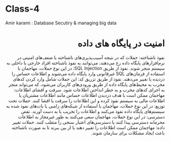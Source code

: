 # Class-4
Amir karami : Database Secutiry &amp; managing big data


<h1 dir = "rtl">
امنیت در پایگاه های داده
</h1>

<div dir = "rtl">


نفوذ ناشناخته: حملات که در نتیجه آسیب‌پذیری‌های ناشناخته یا ضعف‌های امنیتی در نرم‌افزارهای پایگاه داده رخ می‌دهند، می‌توانند به نفوذ ناشناخته افراد خارجی یا داخلی به سیستم منجر شوند.
نفوذ از طریق SQL Injection: در این نوع حملات، مهاجمان با استفاده از فرمان‌های SQL غیرقانونی وارد پایگاه داده می‌شوند و اطلاعات حساس را دزدیده یا تغییر می‌دهند.
نفوذ از طریق تزریق کد: این حملات شامل وارد کردن کدهای مخرب به محیط‌های پایگاه داده از طریق ورودی‌های کاربران می‌شود، که می‌تواند منجر به اجرای کدهای مخرب و به خطر انداختن اطلاعات شود.
سرقت و افشای اطلاعات: مهاجمان ممکن است با هدف دزدیدن اطلاعات حساس مانند اطلاعات مشتریان یا اطلاعات مالی به سیستم نفوذ کرده و این اطلاعات را سرقت یا افشا کنند.
حملات تحت توزیع: در این نوع حملات، مهاجمان با استفاده از شبکه‌های زامبی یا بات‌های نفوذ شده به سیستم‌های پایگاه داده نفوذ می‌کنند و اطلاعات را تخریب یا به دست آورند.
نقض دسترسی: در این نوع حملات، مهاجمان سعی می‌کنند به طور غیرمجاز به اطلاعات محرمانه دسترسی پیدا کنند یا دسترسی‌های اعتبار سنجی را متقلب کنند.
حملات تغییر داده: مهاجمان ممکن است اطلاعات را تغییر دهند یا از بین ببرند تا به صورت ناشناخته باعث ایجاد مشکلات برای سازمان شوند.
  
</div>
